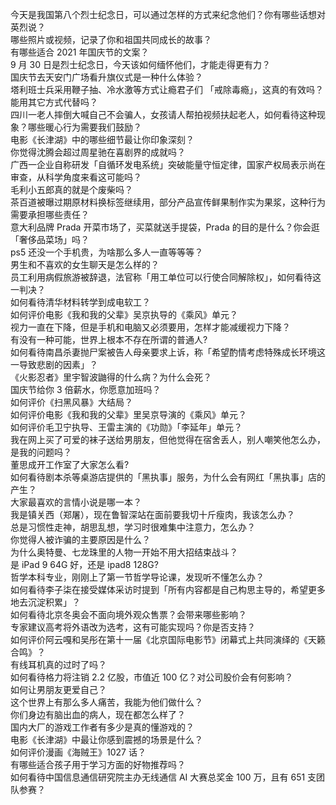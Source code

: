 今天是我国第八个烈士纪念日，可以通过怎样的方式来纪念他们？你有哪些话想对英烈说？  
哪些照片或视频，记录了你和祖国共同成长的故事？  
有哪些适合 2021 年国庆节的文案？  
9 月 30 日是烈士纪念日，今天该如何缅怀他们，才能走得更有力？  
国庆节去天安门广场看升旗仪式是一种什么体验？  
塔利班士兵采用鞭子抽、冷水激等方式让瘾君子们 「戒除毒瘾」，这真的有效吗？能用其它方式代替吗？  
四川一老人摔倒大喊自己不会骗人，女孩请人帮拍视频扶起老人，如何看待这种现象？哪些暖心行为需要我们鼓励？  
电影《长津湖》中的哪些细节最让你印象深刻？  
你觉得沈腾会超过周星驰在喜剧界的成就吗？  
广西一企业自称研发「自循环发电系统」突破能量守恒定律，国家产权局表示尚在审查，从科学角度来看这可能吗？  
毛利小五郎真的就是个废柴吗？  
茶百道被曝过期原材料换标签继续用，部分产品宣传鲜果制作实为果浆，这种行为需要承担哪些责任？  
意大利品牌 Prada 开菜市场了，买菜就送手提袋，Prada 的目的是什么？你会逛「奢侈品菜场」吗？  
ps5 还没一个手机贵，为啥那么多人一直等等等？  
男生和不喜欢的女生聊天是怎么样的？  
员工利用病假旅游被辞退，法官称「用工单位可以行使合同解除权」，如何看待这一判决？  
如何看待清华材料转学到成电软工？  
如何评价电影《我和我的父辈》吴京执导的《乘风》单元？  
视力一直在下降，但是手机和电脑又必须要用，怎样才能减缓视力下降？  
有没有一种可能，世界上根本不存在所谓的普通人?  
如何看待南昌杀妻抛尸案被告人母亲要求上诉，称「希望酌情考虑特殊成长环境这一导致悲剧的因素」？  
《火影忍者》里宇智波鼬得的什么病？为什么会死？  
国庆节给你 3 倍薪水，你愿意加班吗？  
如何评价《扫黑风暴》大结局？  
如何评价电影《我和我的父辈》里吴京导演的《乘风》单元？  
如何评价毛卫宁执导、王雷主演的《功勋》「李延年」单元？  
我在网上买了可爱的袜子送给男朋友，但他觉得在宿舍丢人，别人嘲笑他怎么办，是我的问题吗？  
董思成开工作室了大家怎么看?  
如何看待剧本杀等桌游店提供的「黑执事」服务，为什么会有网红「黑执事」店的产生？  
大家最喜欢的言情小说是哪一本？  
我是镇关西（郑屠），现在鲁智深站在面前要我切十斤瘦肉，我该怎么办？  
总是习惯性走神，胡思乱想，学习时很难集中注意力，怎么办？  
你觉得人被诈骗的主要原因是什么？  
为什么奥特曼、七龙珠里的人物一开始不用大招结束战斗？  
是 iPad 9 64G 好，还是 ipad8 128G?  
哲学本科专业，刚刚上了第一节哲学导论课，发现听不懂怎么办？  
如何看待李子柒在接受媒体采访时提到「所有内容都是自己构思主导的，希望更多地去沉淀积累」？  
如何看待北京冬奥会不面向境外观众售票？会带来哪些影响？  
专家建议高考将外语改为选考，这有可能实现吗？你是否支持？  
如何评价阿云嘎和吴彤在第十一届《北京国际电影节》闭幕式上共同演绎的《天籁合鸣》？  
有线耳机真的过时了吗？  
如何看待格力将注销 2.2 亿股，市值近 100 亿？对公司股价会有何影响？  
如何让男朋友更爱自己？  
这个世界上有那么多人痛苦，我能为他们做什么？  
你们身边有脑出血的病人，现在都怎么样了？  
国内大厂的游戏工作者有多少是真的懂游戏的？  
电影《长津湖》中最让你感到震撼的场景是什么？  
如何评价漫画《海贼王》1027 话？  
有哪些适合孩子用于学习方面的好物推荐吗？  
如何看待中国信息通信研究院主办无线通信 AI 大赛总奖金 100 万，且有 651 支团队参赛？  
